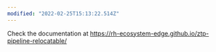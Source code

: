 ```yaml
---
modified: "2022-02-25T15:13:22.514Z"
---
```


Check the documentation at <https://rh-ecosystem-edge.github.io/ztp-pipeline-relocatable/>
